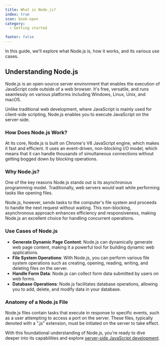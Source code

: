 ```yaml
---
title: What is Node.js?
index: true
icon: book-open
category:
  - Getting started

footer: false
---
```


In this guide, we'll explore what Node.js is, how it works, and its various use cases.

## Understanding Node.js
Node.js is an open-source server environment that enables the execution of JavaScript code outside of a web browser. It's free, versatile, and runs seamlessly on various platforms including Windows, Linux, Unix, and macOS.

Unlike traditional web development, where JavaScript is mainly used for client-side scripting, Node.js enables you to execute JavaScript on the server-side.

### How Does Node.js Work?
At its core, Node.js is built on Chrome's V8 JavaScript engine, which makes it fast and efficient. It uses an event-driven, non-blocking I/O model, which means that it can handle thousands of simultaneous connections without getting bogged down by blocking operations.

### Why Node.js?
One of the key reasons Node.js stands out is its asynchronous programming model. Traditionally, web servers would wait while performing tasks like opening files. 

Node.js, however, sends tasks to the computer's file system and proceeds to handle the next request without waiting. This non-blocking, asynchronous approach enhances efficiency and responsiveness, making Node.js an excellent choice for handling concurrent operations.

### Use Cases of Node.js
- **Generate Dynamic Page Content**: Node.js can dynamically generate web page content, making it a powerful tool for building dynamic web applications.
- **File System Operations**: With Node.js, you can perform various file system operations such as creating, opening, reading, writing, and deleting files on the server.
- **Handle Form Data**: Node.js can collect form data submitted by users on web forms.
- **Database Operations**: Node.js facilitates database operations, allowing you to add, delete, and modify data in your database.

### Anatomy of a Node.js File
Node.js files contain tasks that execute in response to specific events, such as a user attempting to access a port on the server. These files, typically denoted with a ".js" extension, must be initiated on the server to take effect.

With this foundational understanding of Node.js, you're ready to dive deeper into its capabilities and explore [server-side JavaScript development](/docs/).
